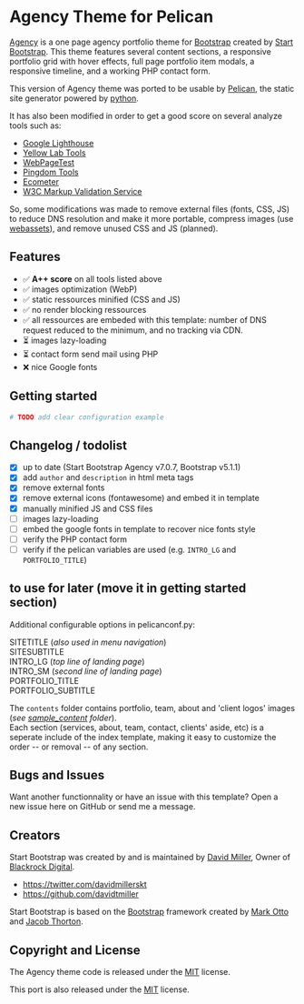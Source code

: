 # Agency Theme for Pelican

[Agency](http://startbootstrap.com/template-overviews/agency/) is a one page agency portfolio theme for [Bootstrap](http://getbootstrap.com/) created by [Start Bootstrap](http://startbootstrap.com/). This theme features several content sections, a responsive portfolio grid with hover effects, full page portfolio item modals, a responsive timeline, and a working PHP contact form.

This version of Agency theme was ported to be usable by [Pelican](https://blog.getpelican.com/), the static site generator powered by [python](https://www.python.org/).

It has also been modified in order to get a good score on several analyze tools such as:

* [Google Lighthouse](https://developers.google.com/web/tools/lighthouse)
* [Yellow Lab Tools](https://yellowlab.tools/)
* [WebPageTest](https://www.webpagetest.org/)
* [Pingdom Tools](https://tools.pingdom.com/)
* [Ecometer](http://www.ecometer.org/)
* [W3C Markup Validation Service](https://validator.w3.org/)

So, some modifications was made to remove external files (fonts, CSS, JS) to reduce DNS resolution and make it more portable, compress images (use [webassets](https://pypi.org/project/webassets/)), and remove unused CSS and JS (planned).

## Features

* ✅ **A++ score** on all tools listed above
* ✅ images optimization (WebP)
* ✅ static ressources minified (CSS and JS)
* ✅ no render blocking ressources
* ✅ all ressources are embeded with this template: number of DNS request reduced to the minimum, and no tracking via CDN.
* ⏳ images lazy-loading
* ⏳ contact form send mail using PHP
* ❌ nice Google fonts

## Getting started

``` bash
# TODO add clear configuration example
```

## Changelog / todolist

* [x] up to date (Start Bootstrap Agency v7.0.7, Bootstrap v5.1.1)
* [x] add `author` and `description` in html meta tags
* [x] remove external fonts
* [x] remove external icons (fontawesome) and embed it in template
* [x] manually minified JS and CSS files
* [ ] images lazy-loading
* [ ] embed the google fonts in template to recover nice fonts style
* [ ] verify the PHP contact form
* [ ] verify if the pelican variables are used (e.g. `INTRO_LG` and `PORTFOLIO_TITLE`)

## to use for later (move it in getting started section)

Additional configurable options in pelicanconf.py:  

SITETITLE (_also used in menu navigation_)  
SITESUBTITLE  
INTRO\_LG (_top line of landing page_)  
INTRO\_SM (_second line of landing page_)  
PORTFOLIO\_TITLE  
PORTFOLIO\_SUBTITLE

The `contents` folder contains portfolio, team, about and 'client logos' images (*see [sample_content](/sample_content) folder*).  
Each section (services, about, team, contact, clients' aside, etc) is a seperate include of the index template, making it easy to customize the order -- or removal -- of any section.

## Bugs and Issues

Want another functionnality or have an issue with this template? Open a new issue here on GitHub or send me a message.

## Creators

Start Bootstrap was created by and is maintained by [David Miller](http://davidmiller.io/), Owner of [Blackrock Digital](http://blackrockdigital.io/).

* <https://twitter.com/davidmillerskt>
* <https://github.com/davidtmiller>

Start Bootstrap is based on the [Bootstrap](http://getbootstrap.com/) framework created by [Mark Otto](https://twitter.com/mdo) and [Jacob Thorton](https://twitter.com/fat).

## Copyright and License

The Agency theme code is released under the [MIT](https://github.com/BlackrockDigital/startbootstrap-agency/blob/master/LICENSE) license.

This port is also released under the [MIT](https://github.com/yaap7/Pelican-StartBootstrap-Agency/blob/master/LICENSE) license.

